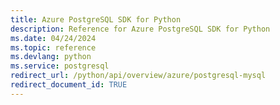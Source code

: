 ```yaml
---
title: Azure PostgreSQL SDK for Python
description: Reference for Azure PostgreSQL SDK for Python
ms.date: 04/24/2024
ms.topic: reference
ms.devlang: python
ms.service: postgresql
redirect_url: /python/api/overview/azure/postgresql-mysql
redirect_document_id: TRUE
---
```

